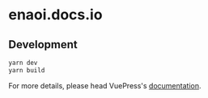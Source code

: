 # enaoi.docs.io

> 

## Development

```bash
yarn dev
yarn build
```

For more details, please head VuePress's [documentation](https://v1.vuepress.vuejs.org/).

